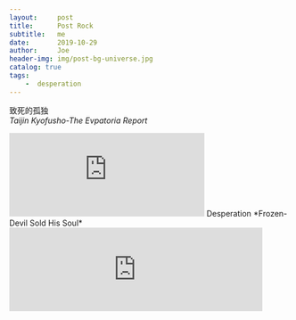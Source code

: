 ```yaml
---
layout:     post
title:      Post Rock
subtitle:   me
date:       2019-10-29
author:     Joe
header-img: img/post-bg-universe.jpg
catalog: true
tags:
    -  desperation   
---
```

致死的孤独  
*Taijin Kyofusho-The Evpatoria Report*    
<iframe frameborder="no" marginwidth="0" marginheight="0" width="350" height="" src="https://music.163.com/outchain/player?type=2&id=19278445&auto=0&height=66"></iframe>
Desperation  
*Frozen-Devil Sold His Soul*  
<iframe frameborder="no" marginwidth="0" marginheight="0" width="90%" height="" src="https://music.163.com/outchain/player?type=2&id=17469733&auto=0&height=66"></iframe>
